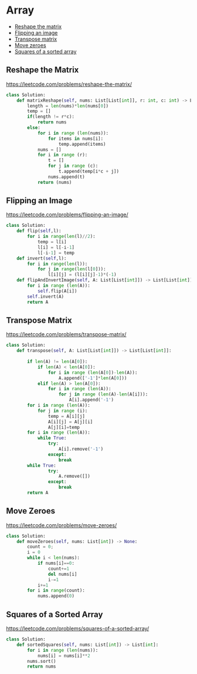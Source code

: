 # Array

+ [Reshape the matrix](#reshape-the-matrix)
+ [Flipping an image](#flipping-an-image)
+ [Transpose matrix](#transpose-matrix)
+ [Move zeroes](#move-zeroes)
+ [Squares of a sorted array](#squares-of-a-sorted-array)

## Reshape the Matrix

https://leetcode.com/problems/reshape-the-matrix/

```python
class Solution:
    def matrixReshape(self, nums: List[List[int]], r: int, c: int) -> List[List[int]]:
        length = len(nums)*len(nums[0])
        temp = []
        if(length != r*c):
            return nums
        else:
            for i in range (len(nums)):
                for items in nums[i]:
                    temp.append(items)
            nums = []
            for i in range (r):
                t = []
                for j in range (c):
                    t.append(temp[i*c + j])
                nums.append(t)
            return (nums)
```

## Flipping an Image

https://leetcode.com/problems/flipping-an-image/

```python
class Solution:
    def flip(self,l):
        for i in range(len(l)//2):
            temp = l[i]
            l[i] = l[-i-1]
            l[-i-1] = temp
    def invert(self,l):
        for i in range(len(l)):
            for j in range(len(l[0])):
                l[i][j] = (l[i][j]-1)*(-1)
    def flipAndInvertImage(self, A: List[List[int]]) -> List[List[int]]:
        for i in range (len(A)):
            self.flip(A[i])
        self.invert(A)
        return A
```

## Transpose Matrix

https://leetcode.com/problems/transpose-matrix/

```python
class Solution:
    def transpose(self, A: List[List[int]]) -> List[List[int]]:
        
        if len(A) != len(A[0]):
            if len(A) < len(A[0]):
                for i in range (len(A[0])-len(A)):
                    A.append(['-1']*len(A[0]))
            elif len(A) > len(A[0]):
                for i in range (len(A)):
                    for j in range (len(A)-len(A[i])):
                        A[i].append('-1')
        for i in range (len(A)):
            for j in range (i):
                temp = A[i][j]
                A[i][j] = A[j][i]
                A[j][i]=temp
        for i in range (len(A)):
            while True:
                try:
                    A[i].remove('-1')
                except:
                    break
        while True:
                try:
                    A.remove([])
                except:
                    break
        return A
```

## Move Zeroes

https://leetcode.com/problems/move-zeroes/

```python
class Solution:
    def moveZeroes(self, nums: List[int]) -> None:
        count = 0;
        i = 0
        while i < len(nums):
            if nums[i]==0:
                count+=1
                del nums[i]
                i-=1
            i+=1
        for i in range(count):
            nums.append(0)
```

## Squares of a Sorted Array

https://leetcode.com/problems/squares-of-a-sorted-array/

```python
class Solution:
    def sortedSquares(self, nums: List[int]) -> List[int]:
        for i in range (len(nums)):
            nums[i] = nums[i]**2
        nums.sort()
        return nums
```